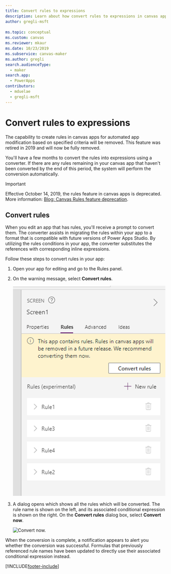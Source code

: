```yaml
---
title: Convert rules to expressions
description: Learn about how convert rules to expressions in canvas apps.
author: gregli-msft

ms.topic: conceptual
ms.custom: canvas
ms.reviewer: mkaur
ms.date: 10/23/2019
ms.subservice: canvas-maker
ms.author: gregli
search.audienceType: 
  - maker
search.app: 
  - PowerApps
contributors:
  - mduelae
  - gregli-msft
---
```


# Convert rules to expressions

The capability to create rules in canvas apps for automated app modification based on specified criteria will be removed. This feature was retired in 2019 and will now be fully removed.

You'll have a few months to convert the rules into expressions using a converter. If there are any rules remaining in your canvas app that haven't been converted by the end of this period, the system will perform the conversion automatically.

> [!IMPORTANT]
> Effective October 14, 2019, the rules feature in canvas apps is deprecated. More information: [Blog: Canvas Rules feature deprecation](https://powerapps.microsoft.com/blog/canvas-rules-feature-deprecation/).

## Convert rules

When you edit an app that has rules, you'll receive a prompt to convert them. The converter assists in migrating the rules within your app to a format that is compatible with future versions of Power Apps Studio. By utilizing the rules conditions in your app, the converter substitutes the references with corresponding inline expressions.

Follow these steps to convert rules in your app:

1. Open your app for editing and go to the Rules panel.
2. On the warning message, select **Convert rules**.

     ![Convert rules.](./media/working-with-rules/convert-rules.png)

3. A dialog opens which shows all the rules which will be converted. The rule name is shown on the left, and its associated conditional expression is shown on the right. On the **Convert rules** dialog box, select **Convert now**.

     ![Convert now.](./media/working-with-rules/convert-1.png)

When the conversion is complete, a notification appears to alert you whether the conversion was successful. Formulas that previously referenced rule names have been updated to directly use their associated conditional expression instead.





[!INCLUDE[footer-include](../../includes/footer-banner.md)]
